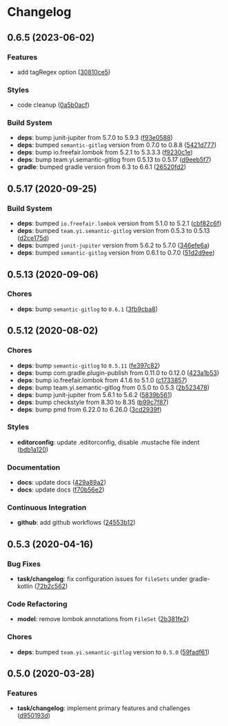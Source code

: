 # Changelog

## 0.6.5 (2023-06-02)

### Features

- add tagRegex option ([30810ce5](https://github.com/semantic-gitlog/gradle-semantic-gitlog/commit/30810ce5f2f278acd507bf59d711ca05943fe795))


### Styles

- code cleanup ([0a5b0acf](https://github.com/semantic-gitlog/gradle-semantic-gitlog/commit/0a5b0acf3a26ab682b48af0fed546b2141704af7))


### Build System

- **deps**: bump junit-jupiter from 5.7.0 to 5.9.3 ([f93e0588](https://github.com/semantic-gitlog/gradle-semantic-gitlog/commit/f93e05880611cc8e2ba734afd67c6875ba717221))
- **deps**: bumped `semantic-gitlog` version from 0.7.0 to 0.8.8 ([5421d777](https://github.com/semantic-gitlog/gradle-semantic-gitlog/commit/5421d7771a230e4933c3e196992bd065ca5ef8e6))
- **deps**: bump io.freefair.lombok from 5.2.1 to 5.3.3.3 ([f9230c1e](https://github.com/semantic-gitlog/gradle-semantic-gitlog/commit/f9230c1e1c653356572ef0af4edbdf2504330548))
- **deps**: bump team.yi.semantic-gitlog from 0.5.13 to 0.5.17 ([d9eeb5f7](https://github.com/semantic-gitlog/gradle-semantic-gitlog/commit/d9eeb5f7be28f10be9b9cba61a350e06fbd231a7))
- **gradle**: bumped gradle version from 6.3 to 6.6.1 ([26520fd2](https://github.com/semantic-gitlog/gradle-semantic-gitlog/commit/26520fd2892046061253af9909febf5fa4c24337))


## 0.5.17 (2020-09-25)

### Build System

- **deps**: bumped `io.freefair.lombok` version from 5.1.0 to 5.2.1 ([cbf82c6f](https://github.com/semantic-gitlog/gradle-semantic-gitlog/commit/cbf82c6f56656c0e5b8370176e16c99014722f45))
- **deps**: bumped `team.yi.semantic-gitlog` version from 0.5.3 to 0.5.13 ([d2ce175d](https://github.com/semantic-gitlog/gradle-semantic-gitlog/commit/d2ce175d52aefbe1e54e47933a153821e3fd85e8))
- **deps**: bumped `junit-jupiter` version from 5.6.2 to 5.7.0 ([346efe6a](https://github.com/semantic-gitlog/gradle-semantic-gitlog/commit/346efe6ac85b134d46b14f53a4fb9b3d832f3880))
- **deps**: bumped `semantic-gitlog` version from 0.6.1 to 0.7.0 ([51d2d9ee](https://github.com/semantic-gitlog/gradle-semantic-gitlog/commit/51d2d9ee99bca464146cb1b8b75029ada755fdc1))


## 0.5.13 (2020-09-06)

### Chores

- **deps**: bump `semantic-gitlog` to `0.6.1` ([3fb9cba8](https://github.com/semantic-gitlog/gradle-semantic-gitlog/commit/3fb9cba8c6553d918ced5fde416c4f22eb2d6602))


## 0.5.12 (2020-08-02)

### Chores

- **deps**: bump `semantic-gitlog` to `0.5.11` ([fe397c82](https://github.com/semantic-gitlog/gradle-semantic-gitlog/commit/fe397c820b10a691509600aa82b3f981d15aa49e))
- **deps**: bump com.gradle.plugin-publish from 0.11.0 to 0.12.0 ([423a1b53](https://github.com/semantic-gitlog/gradle-semantic-gitlog/commit/423a1b539c7c0e05771fc5685ba97dac49f96bcc))
- **deps**: bump io.freefair.lombok from 4.1.6 to 5.1.0 ([c1733857](https://github.com/semantic-gitlog/gradle-semantic-gitlog/commit/c1733857d93e20622cf7aa73f99734685712aec8))
- **deps**: bump team.yi.semantic-gitlog from 0.5.0 to 0.5.3 ([2b523478](https://github.com/semantic-gitlog/gradle-semantic-gitlog/commit/2b523478bf7674d834db4ac0b6f01895da5a28d5))
- **deps**: bump junit-jupiter from 5.6.1 to 5.6.2 ([5839b561](https://github.com/semantic-gitlog/gradle-semantic-gitlog/commit/5839b56129701571f8271afa121473c7660208bd))
- **deps**: bump checkstyle from 8.30 to 8.35 ([b99c7f87](https://github.com/semantic-gitlog/gradle-semantic-gitlog/commit/b99c7f871d302185524f3e1d5656fac4656b445e))
- **deps**: bump pmd from 6.22.0 to 6.26.0 ([3cd2939f](https://github.com/semantic-gitlog/gradle-semantic-gitlog/commit/3cd2939fb61046db4a0eb2cabfe5c03dffbdd3ea))


### Styles

- **editorconfig**: update .editorconfig, disable .mustache file indent ([bdb1a120](https://github.com/semantic-gitlog/gradle-semantic-gitlog/commit/bdb1a120243429a17866e6c333a1ab54ca5d216c))


### Documentation

- **docs**: update docs ([429a89a2](https://github.com/semantic-gitlog/gradle-semantic-gitlog/commit/429a89a2dad1f9a9cd6c7b13baa8417fce19d261))
- **docs**: update docs ([f70b56e2](https://github.com/semantic-gitlog/gradle-semantic-gitlog/commit/f70b56e2888338dd3fe1a95b49e94085c1f2bb0e))


### Continuous Integration

- **github**: add github workflows ([24553b12](https://github.com/semantic-gitlog/gradle-semantic-gitlog/commit/24553b126b82e4c0412d4ad8c99aceb7686e2594))


## 0.5.3 (2020-04-16)

### Bug Fixes

- **task/changelog**: fix configuration issues for `fileSets` under gradle-kotlin ([72b2c562](https://github.com/semantic-gitlog/gradle-semantic-gitlog/commit/72b2c562333063db772bc4ac30b20519153f056d))


### Code Refactoring

- **model**: remove lombok annotations from `FileSet` ([2b381fe2](https://github.com/semantic-gitlog/gradle-semantic-gitlog/commit/2b381fe2ad07532c06e239c2ab0cda613b736e0b))


### Chores

- **deps**: bumped `team.yi.semantic-gitlog` version to `0.5.0` ([59fadf61](https://github.com/semantic-gitlog/gradle-semantic-gitlog/commit/59fadf616d1d86abbf1da954819438dd2b7ed7f7))


## 0.5.0 (2020-03-28)

### Features

- **task/changelog**: implement primary features and challenges ([d950193d](https://github.com/semantic-gitlog/gradle-semantic-gitlog/commit/d950193d1249573fe78cb42182eb15699b96d72c))

